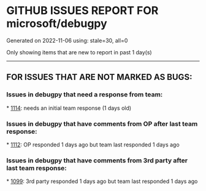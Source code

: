 
# GITHUB ISSUES REPORT FOR microsoft/debugpy


Generated on 2022-11-06 using: stale=30, all=0


Only showing items that are new to report in past 1 day(s)


---

## FOR ISSUES THAT ARE NOT MARKED AS BUGS:


### Issues in debugpy that need a response from team:


\* [1114](https://github.com/microsoft/debugpy/issues/1114 "Display Python asyncio Tasks in VS Code Debugger"): needs an initial team response (1 days old)

### Issues in debugpy that have comments from OP after last team response:


\* [1112](https://github.com/microsoft/debugpy/issues/1112 "Support pyqt6"): OP responded 1 days ago but team last responded 1 days ago

### Issues in debugpy that have comments from 3rd party after last team response:


\* [1099](https://github.com/microsoft/debugpy/issues/1099 "PEP657 Column position of raised exceptions"): 3rd party responded 1 days ago but team last responded 1 days ago
